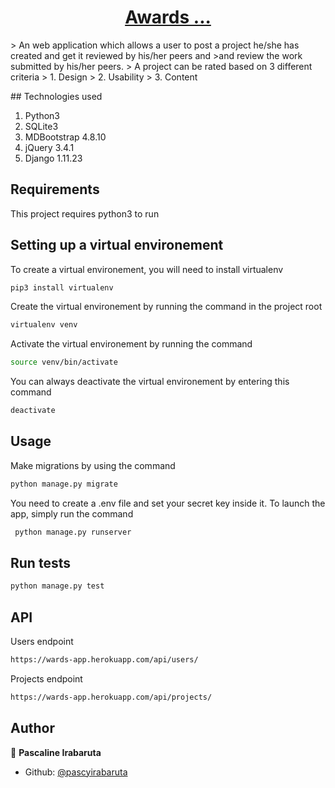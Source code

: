<p>
<a href="https://wards-app.herokuapp.com/" target="_blank">
  <h1 align="center">Awards ...</h1>
</a>
> An web application which allows a user to post a project he/she has created and get it reviewed by his/her peers and
>and review the work submitted by his/her peers.
> A project can be rated based on 3 different criteria
> 1. Design
> 2. Usability
> 3. Content

</p>
## Technologies used

1. Python3
2. SQLite3
3. MDBootstrap 4.8.10
4. jQuery 3.4.1
5. Django 1.11.23

## Requirements

This project requires python3 to run

## Setting up a virtual environement

To create a virtual environement, you will need to install virtualenv
```sh
pip3 install virtualenv
```

Create the virtual environement by running the command in the project root
```sh
virtualenv venv
```

Activate the virtual environement by running the command
```sh
source venv/bin/activate
```

You can always deactivate the virtual environement by entering this command
```sh
deactivate
```

## Usage

Make migrations by using the command
```sh
python manage.py migrate
```

You need to create a .env file and set your secret key inside it. To launch the app, simply run the command
```sh
 python manage.py runserver
```

## Run tests

```sh
python manage.py test
```

## API
Users endpoint

```sh
https://wards-app.herokuapp.com/api/users/
```
Projects endpoint

```sh
https://wards-app.herokuapp.com/api/projects/
```
## Author

👤 **Pascaline Irabaruta**

* Github: [@pascyirabaruta](https://github.com/pascaline-irbaruta)

